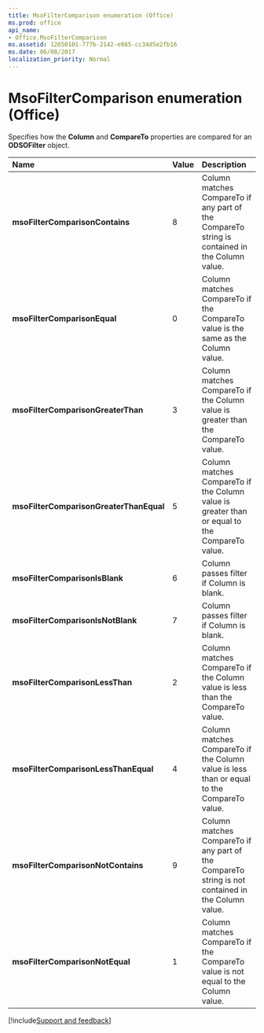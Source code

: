 ```yaml
---
title: MsoFilterComparison enumeration (Office)
ms.prod: office
api_name:
- Office.MsoFilterComparison
ms.assetid: 12650101-777b-2142-e985-cc34d5e2fb16
ms.date: 06/08/2017
localization_priority: Normal
---
```



# MsoFilterComparison enumeration (Office)

Specifies how the  **Column** and **CompareTo** properties are compared for an **ODSOFilter** object.



|Name|Value|Description|
|:-----|:-----|:-----|
|**msoFilterComparisonContains**|8|Column matches CompareTo if any part of the CompareTo string is contained in the Column value.|
|**msoFilterComparisonEqual**|0|Column matches CompareTo if the CompareTo value is the same as the Column value.|
|**msoFilterComparisonGreaterThan**|3|Column matches CompareTo if the Column value is greater than the CompareTo value.|
|**msoFilterComparisonGreaterThanEqual**|5|Column matches CompareTo if the Column value is greater than or equal to the CompareTo value.|
|**msoFilterComparisonIsBlank**|6|Column passes filter if Column is blank.|
|**msoFilterComparisonIsNotBlank**|7|Column passes filter if Column is blank.|
|**msoFilterComparisonLessThan**|2|Column matches CompareTo if the Column value is less than the CompareTo value.|
|**msoFilterComparisonLessThanEqual**|4|Column matches CompareTo if the Column value is less than or equal to the CompareTo value.|
|**msoFilterComparisonNotContains**|9|Column matches CompareTo if any part of the CompareTo string is not contained in the Column value.|
|**msoFilterComparisonNotEqual**|1|Column matches CompareTo if the CompareTo value is not equal to the Column value.|

[!include[Support and feedback](~/includes/feedback-boilerplate.md)]
